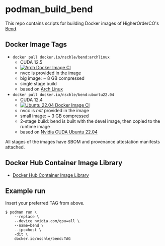 # podman_build_bend

This repo contains scripts for building Docker images of HigherOrderCO's [Bend](https://github.com/HigherOrderCO/Bend/).

## Docker Image Tags

* `docker pull docker.io/nschle/bend:archlinux`
   * CUDA 12.5
   * [![Arch Docker Image CI](https://github.com/Wolfsauge/podman_build_bend/actions/workflows/arch-docker-image.yaml/badge.svg)](https://github.com/Wolfsauge/podman_build_bend/actions/workflows/arch-docker-image.yaml)
   * nvcc is provided in the image
   * big image: ~ 8 GB compressed
   * single stage build
   * based on [Arch Linux](https://hub.docker.com/_/archlinux/)
* `docker pull docker.io/nschle/bend:ubuntu22.04`
   * CUDA 12.4
   * [![Ubuntu 22.04 Docker Image CI](https://github.com/Wolfsauge/podman_build_bend/actions/workflows/ubuntu-docker-image.yaml/badge.svg)](https://github.com/Wolfsauge/podman_build_bend/actions/workflows/ubuntu-docker-image.yaml)
   * nvcc is _not_ provided in the image
   * small image: ~ 3 GB compressed
   * 2-stage build: bend is built with the devel image, then copied to the runtime image
   * based on [Nvidia CUDA Ubuntu 22.04](https://hub.docker.com/r/nvidia/cuda)

All stages of the images have SBOM and provenance attestation manifests attached.

## Docker Hub Container Image Library

* [Docker Hub Container Image Library](https://hub.docker.com/repository/docker/nschle/bend/)

## Example run

Insert your preferred TAG from above.

```shell
$ podman run \
    --replace \
    --device nvidia.com/gpu=all \
    --name=bend \
    --ipc=host \
    -dit \
    docker.io/nschle/bend:TAG
```

